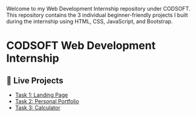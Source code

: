 Welcome to my Web Development Internship repository under CODSOFT. This repository contains the 3 individual beginner-friendly projects I built during the internship using HTML, CSS, JavaScript, and Bootstrap.
# CODSOFT Web Development Internship

## 🔗 Live Projects

- [Task 1: Landing Page](https://rohit30san.github.io/CODSOFT/task1-landing-page/)
- [Task 2: Personal Portfolio](https://rohit30san.github.io/CODSOFT/task2-portfolio/)
- [Task 3: Calculator](https://rohit30san.github.io/CODSOFT/task3-calculator/)

